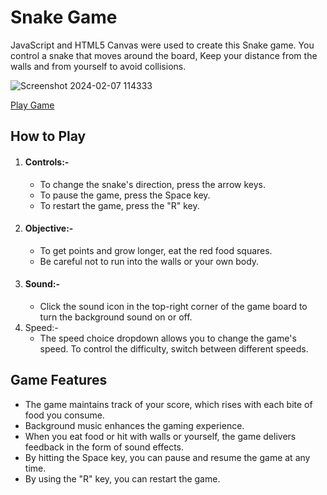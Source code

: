 # Snake Game

JavaScript and HTML5 Canvas were used to create this Snake game. You control a snake that moves around the board, Keep your distance from the walls and from yourself to avoid collisions.

![Screenshot 2024-02-07 114333](https://github.com/Lalitkumar4/javascript-snake-game/assets/64465383/2164951f-8d0a-425c-9748-76fcce0622b6)

[Play Game](https://lalitkumar4.github.io/javascript-snake-game/)

## How to Play

1. #### Controls:-
   * To change the snake's direction, press the arrow keys.
   * To pause the game, press the Space key.
   * To restart the game, press the "R" key.
2. #### Objective:-
   * To get points and grow longer, eat the red food squares.
   * Be careful not to run into the walls or your own body.
3. #### Sound:-
   * Click the sound icon in the top-right corner of the game board to turn the background sound on or off.
4. Speed:-
   * The speed choice dropdown allows you to change the game's speed. To control the difficulty, switch between different speeds.

## Game Features
* The game maintains track of your score, which rises with each bite of food you consume.
* Background music enhances the gaming experience.
* When you eat food or hit with walls or yourself, the game delivers feedback in the form of sound effects.
* By hitting the Space key, you can pause and resume the game at any time.
* By using the "R" key, you can restart the game.




